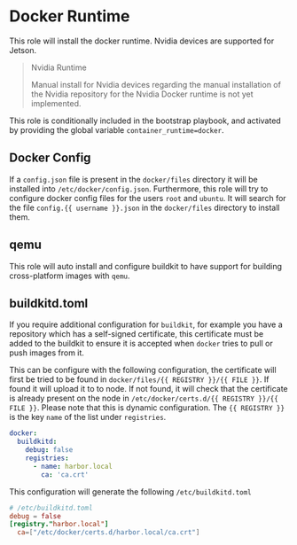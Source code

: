 # Docker Runtime

This role will install the docker runtime. Nvidia devices are supported for Jetson.

> Nvidia Runtime
>
> Manual install for Nvidia devices regarding the manual installation of the Nvidia repository for the Nvidia Docker runtime is not yet implemented.

This role is conditionally included in the bootstrap playbook, and activated by providing the global variable `container_runtime=docker`.

## Docker Config

If a `config.json` file is present in the `docker/files` directory it will be installed into `/etc/docker/config.json`.
Furthermore, this role will try to configure docker config files for the users `root` and `ubuntu`.
It will search for the file `config.{{ username }}.json` in the `docker/files` directory to install them.

## qemu

This role will auto install and configure buildkit to have support for building cross-platform images with `qemu`.

## buildkitd.toml

If you require additional configuration for `buildkit`, for example you have a repository which has a self-signed certificate,
this certificate must be added to the buildkit to ensure it is accepted when `docker` tries to pull or push images from it.

This can be configure with the following configuration, the certificate will first be tried to be found in `docker/files/{{ REGISTRY }}/{{ FILE }}`.
If found it will upload it to to node. If not found, it will check that the certificate is already present on the node in `/etc/docker/certs.d/{{ REGISTRY }}/{{ FILE }}`.
Please note that this is dynamic configuration. The `{{ REGISTRY }}` is the key `name` of the list under `registries`.

```yaml
docker:
  buildkitd:
    debug: false
    registries:
      - name: harbor.local
        ca: 'ca.crt'
```

This configuration will generate the following `/etc/buildkitd.toml`

```toml
# /etc/buildkitd.toml
debug = false
[registry."harbor.local"]
  ca=["/etc/docker/certs.d/harbor.local/ca.crt"]
```
